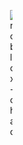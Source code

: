<div style="margin-left: 500px;">

![roblox-chad](https://user-images.githubusercontent.com/102123599/206215695-dbf86fad-d791-4b10-90d3-59c749927b83.gif)

</div>

